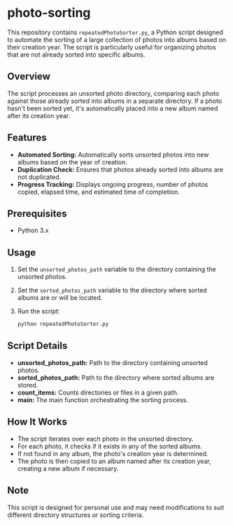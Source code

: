 # photo-sorting

This repository contains `repeatedPhotoSorter.py`, a Python script designed to automate the sorting of a large collection of photos into albums based on their creation year. The script is particularly useful for organizing photos that are not already sorted into specific albums.

## Overview

The script processes an unsorted photo directory, comparing each photo against those already sorted into albums in a separate directory. If a photo hasn't been sorted yet, it's automatically placed into a new album named after its creation year.

## Features

- **Automated Sorting:** Automatically sorts unsorted photos into new albums based on the year of creation.
- **Duplication Check:** Ensures that photos already sorted into albums are not duplicated.
- **Progress Tracking:** Displays ongoing progress, number of photos copied, elapsed time, and estimated time of completion.

## Prerequisites

- Python 3.x

## Usage

1. Set the `unsorted_photos_path` variable to the directory containing the unsorted photos.
2. Set the `sorted_photos_path` variable to the directory where sorted albums are or will be located.
3. Run the script:

    ```bash
    python repeatedPhotoSorter.py
    ```

## Script Details

- **unsorted_photos_path:** Path to the directory containing unsorted photos.
- **sorted_photos_path:** Path to the directory where sorted albums are stored.
- **count_items:** Counts directories or files in a given path.
- **main:** The main function orchestrating the sorting process.

## How It Works

- The script iterates over each photo in the unsorted directory.
- For each photo, it checks if it exists in any of the sorted albums.
- If not found in any album, the photo's creation year is determined.
- The photo is then copied to an album named after its creation year, creating a new album if necessary.

## Note

This script is designed for personal use and may need modifications to suit different directory structures or sorting criteria.